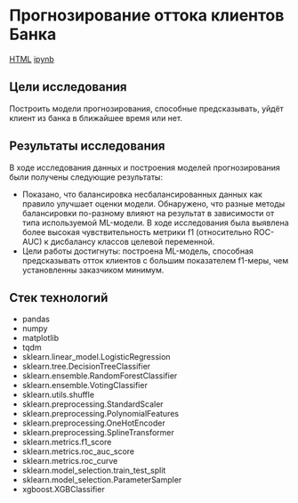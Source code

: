 # Прогнозирование оттока клиентов Банка

[HTML](https://github.com/burooom/ml_projects/tree/main/Yandex.Practicum_projects/Bank_churn_rate/Bank_churn_rate.html)     [ipynb](https://github.com/burooom/ml_projects/tree/main/Yandex.Practicum_projects/Bank_churn_rate/Bank_churn_rate.ipynb)

## Цели исследования
Построить модели прогнозирования, способные предсказывать, уйдёт клиент из банка в ближайшее время или нет.
## Результаты исследования

В ходе исследования данных и построения моделей прогнозирования были получены следующие результаты:

- Показано, что балансировка несбалансированных данных как правило улучшает оценки модели. Обнаружено, что разные методы балансировки по-разному влияют на результат в зависимости от типа используемой ML-модели. В ходе исследования была выявлена более высокая чувствительность метрики f1 (относительно ROC-AUC) к дисбалансу классов целевой переменной.
- Цели работы достигнуты: построена ML-модель, способная предсказывать отток клиентов с большим показателем f1-меры, чем установленны заказчиком минимум.

## Стек технологий
- pandas
- numpy
- matplotlib
- tqdm
- sklearn.linear_model.LogisticRegression
- sklearn.tree.DecisionTreeClassifier
- sklearn.ensemble.RandomForestClassifier
- sklearn.ensemble.VotingClassifier
- sklearn.utils.shuffle
- sklearn.preprocessing.StandardScaler
- sklearn.preprocessing.PolynomialFeatures
- sklearn.preprocessing.OneHotEncoder
- sklearn.preprocessing.SplineTransformer
- sklearn.metrics.f1_score
- sklearn.metrics.roc_auc_score
- sklearn.metrics.roc_curve
- sklearn.model_selection.train_test_split
- sklearn.model_selection.ParameterSampler
- xgboost.XGBClassifier
